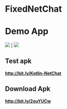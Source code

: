 # FixedNetChat

# Demo App

![](https://...Dark.png)  |  ![](https://...Ocean.png)

## Test apk
#### http://bit.ly/Kotlin-NetChat

## Download Apk
#### http://bit.ly/2ouYUCw
